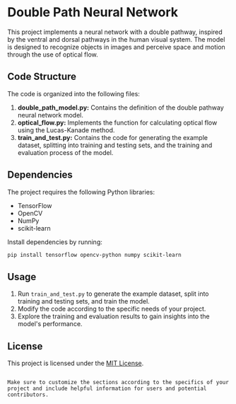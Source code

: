 # Double Path Neural Network

This project implements a neural network with a double pathway, inspired by the ventral and dorsal pathways in the human visual system. The model is designed to recognize objects in images and perceive space and motion through the use of optical flow.

## Code Structure

The code is organized into the following files:

1. **double_path_model.py:** Contains the definition of the double pathway neural network model.
2. **optical_flow.py:** Implements the function for calculating optical flow using the Lucas-Kanade method.
3. **train_and_test.py:** Contains the code for generating the example dataset, splitting into training and testing sets, and the training and evaluation process of the model.

## Dependencies

The project requires the following Python libraries:

- TensorFlow
- OpenCV
- NumPy
- scikit-learn

Install dependencies by running:

```bash
pip install tensorflow opencv-python numpy scikit-learn
```

## Usage

1. Run `train_and_test.py` to generate the example dataset, split into training and testing sets, and train the model.
2. Modify the code according to the specific needs of your project.
3. Explore the training and evaluation results to gain insights into the model's performance.


## License

This project is licensed under the [MIT License](LICENSE).
```

Make sure to customize the sections according to the specifics of your project and include helpful information for users and potential contributors.

